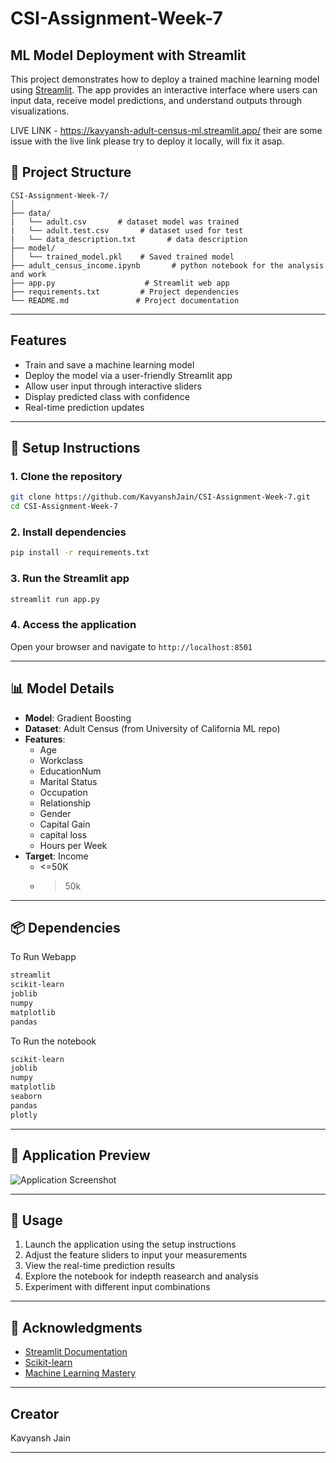 # CSI-Assignment-Week-7
## ML Model Deployment with Streamlit

This project demonstrates how to deploy a trained machine learning model using [Streamlit](https://streamlit.io). The app provides an interactive interface where users can input data, receive model predictions, and understand outputs through visualizations.

LIVE LINK - https://kavyansh-adult-census-ml.streamlit.app/
their are some issue with the live link please try to deploy it locally, will fix it asap.
## 📁 Project Structure

```
CSI-Assignment-Week-7/
│
├── data/
|   └── adult.csv       # dataset model was trained
|   └── adult.test.csv       # dataset used for test
|   └── data_description.txt       # data description
├── model/
│   └── trained_model.pkl    # Saved trained model
├── adult_census_income.ipynb       # python notebook for the analysis and work
├── app.py                    # Streamlit web app
├── requirements.txt         # Project dependencies
└── README.md               # Project documentation
```

---

## Features

- Train and save a machine learning model
- Deploy the model via a user-friendly Streamlit app
- Allow user input through interactive sliders
- Display predicted class with confidence
- Real-time prediction updates

---

## 🔧 Setup Instructions

### 1. **Clone the repository**
```bash
git clone https://github.com/KavyanshJain/CSI-Assignment-Week-7.git
cd CSI-Assignment-Week-7
```

### 2. **Install dependencies**
```bash
pip install -r requirements.txt
```

### 3. **Run the Streamlit app**
```bash
streamlit run app.py
```

### 4. **Access the application**
Open your browser and navigate to `http://localhost:8501`

---

## 📊 Model Details

- **Model**: Gradient Boosting
- **Dataset**: Adult Census (from University of California ML repo)
- **Features**: 
  - Age
  - Workclass
  - EducationNum
  - Marital Status
  - Occupation
  - Relationship
  - Gender
  - Capital Gain
  - capital loss
  - Hours per Week
- **Target**: Income
  - <=50K
  - >50k

---

## 📦 Dependencies

To Run Webapp

```txt
streamlit
scikit-learn
joblib
numpy
matplotlib
pandas
```

To Run the notebook

```txt
scikit-learn
joblib
numpy
matplotlib
seaborn
pandas
plotly
```


---

## 📸 Application Preview

![Application Screenshot](image.png)

---

## 🎯 Usage

1. Launch the application using the setup instructions
2. Adjust the feature sliders to input your measurements
3. View the real-time prediction results
4. Explore the notebook for indepth reasearch and analysis
5. Experiment with different input combinations

---

## 🙌 Acknowledgments

- [Streamlit Documentation](https://docs.streamlit.io/)
- [Scikit-learn](https://scikit-learn.org/)
- [Machine Learning Mastery](https://machinelearningmastery.com/)

---

## Creator
Kavyansh Jain

---
